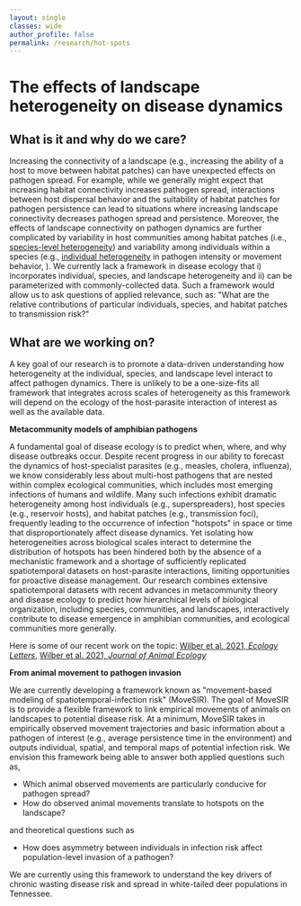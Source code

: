 ```yaml
---
layout: single
classes: wide
author_profile: false
permalink: /research/hot-spots
---
```


# The effects of landscape heterogeneity on disease dynamics

## What is it and why do we care?

Increasing the connectivity of a landscape (e.g., increasing the ability of a host to move between habitat patches) can have unexpected effects on pathogen spread.  For example, while we generally might expect that increasing habitat connectivity increases pathogen spread, interactions between host dispersal behavior and the suitability of habitat patches for pathogen persistence can lead to situations where increasing landscape connectivity decreases pathogen spread and persistence.  Moreover, the effects of landscape connectivity on pathogen dynamics are further complicated by variability in host communities among habitat patches (i.e., [species-level heterogeneity](/research/hot-species)) and variability among individuals within a species (e.g., [individual heterogeneity](/research/hot-hosts) in pathogen intensity or movement behavior, ).  We currently lack a framework in disease ecology that i) incorporates individual, species, and landscape heterogeneity and ii) can be parameterized with commonly-collected data.  Such a framework would allow us to ask questions of applied relevance, such as: "What are the relative contributions of particular individuals, species, and habitat patches to transmission risk?"

## What are we working on?

A key goal of our research is to promote a data-driven understanding how heterogeneity at the individual, species, and landscape level interact to affect pathogen dynamics. There is unlikely to be a one-size-fits all framework that integrates across scales of heterogeneity as this framework will depend on the ecology of the host-parasite interaction of interest as well as the available data.

**Metacommunity models of amphibian pathogens**

A fundamental goal of disease ecology is to predict when, where, and why disease outbreaks occur. Despite recent progress in our ability to forecast the dynamics of host-specialist parasites (e.g., measles, cholera, influenza), we know considerably less about multi-host pathogens that are nested within complex ecological communities, which includes most emerging infections of humans and wildlife. Many such infections exhibit dramatic heterogeneity among host individuals (e.g., superspreaders), host species (e.g., reservoir hosts), and habitat patches (e.g., transmission foci), frequently leading to the occurrence of infection "hotspots" in space or time that disproportionately affect disease dynamics. Yet isolating how heterogeneities across biological scales interact to determine the distribution of hotspots has been hindered both by the absence of a mechanistic framework and a shortage of sufficiently replicated spatiotemporal datasets on host-parasite interactions, limiting opportunities for proactive disease management.  Our research combines extensive spatiotemporal datasets with recent advances in metacommunity theory and disease ecology to predict how hierarchical levels of biological organization, including species, communities, and landscapes, interactively contribute to disease emergence in amphibian communities, and ecological communities more generally.

Here is some of our recent work on the topic: [Wilber et al. 2021, *Ecology Letters*](https://onlinelibrary.wiley.com/doi/abs/10.1111/ele.13518), [Wilber et al. 2021, *Journal of Animal Ecology*](https://besjournals.onlinelibrary.wiley.com/doi/10.1111/1365-2656.13343)

**From animal movement to pathogen invasion**

We are currently developing a framework known as "movement-based modeling of spatiotemporal-infection risk" (MoveSIR).  The goal of MoveSIR is to provide a flexible framework to link empirical movements of animals on landscapes to potential disease risk. At a minimum, MoveSIR takes in empirically observed movement trajectories and basic information about a pathogen of interest (e.g., average persistence time in the environment) and outputs individual, spatial, and temporal maps of potential infection risk.  We envision this framework being able to answer both applied questions such as,

- Which animal observed movements are particularly conducive for pathogen spread?
- How do observed animal movements translate to hotspots on the landscape?

and theoretical questions such as

- How does asymmetry between individuals in infection risk affect population-level invasion of a pathogen?

We are currently using this framework to understand the key drivers of chronic wasting disease risk and spread in white-tailed deer populations in Tennessee.


